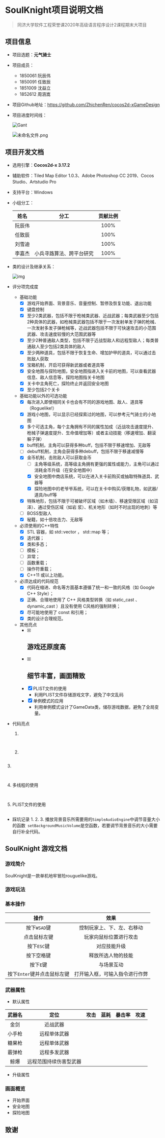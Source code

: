# SoulKnight项目说明文档

> 同济大学软件工程荣誉课2020年高级语言程序设计2课程期末大项目

## 项目信息

- 项目选题：**元气骑士**

- 项目成员：

  - 1850061 阮辰伟
  - 1850091 任致辰
  - 1851009 沈益立
  - 1852612 周涵嵩

- 项目Github地址：https://github.com/ZhichenRen/cocos2d-xGameDesign

- 项目进度时间线：

  ![Gant](http://r.photo.store.qq.com/psb?/V1021wgV0HsjE6/sDZZ2M6dQymreB66Kl4kBmIZm1AZ0Ktp3BeMQrU*B0o!/r/dMMAAAAAAAAA)

  ![未命名文件.png](https://i.loli.net/2019/07/01/5d19d162d561167050.png)

## 项目开发文档

- 选用引擎：**Cocos2d-x 3.17.2**

- 辅助软件：Tiled Map Editor 1.0.3、Adobe Photoshop CC 2019、Cocos Studio、Artstudio Pro

- 支持平台：Windows

- 小组分工：

  |  姓名  |           分工           | 贡献比例 |
  | :----: | :----------------------: | :------: |
  | 阮辰伟 |                          |   100%   |
  | 任致辰 |                          |   100%   |
  | 刘雪迪 |                          |   100%   |
  | 李嘉杰 | 小兵寻路算法、跨平台研究 |   100%   |

- 类的设计及继承关系：

  ![img](http://m.qpic.cn/psb?/V1021wgV0HsjE6/Xju3IHhg632Jyq2TVhj*4TImCSqedtAP1krWUyBfc9E!/b/dLYAAAAAAAAA&bo=.wWAAlMGpQIDCaI!&rf=viewer_4)

- 评分项完成度

  - 基础功能
    - [x] 游戏开始界⾯、背景⾳乐、⾳量控制、暂停及恢复功能、退出功能 
    - [x] 键盘控制 
    - [x] ⾄少2类武器，包括不限于枪械类武器、近战武器；每类武器⾄少包括2种具体的武器，如枪械类武器包括不限于⼀次发射单发⼦弹的枪械、⼀次发射多发⼦弹枪械等，近战武器包括不限于可快速攻击的⼩范围武器、攻击速度较慢的⼤范围武器等 
    - [x] ⾄少2种普通敌⼈类型，包括不限于近战型敌⼈和远程型敌⼈；每类普通敌⼈⾄少包括2类具体的敌⼈
    - [x]  ⾄少两种道具，包括不限于恢复⽣命、增加护甲的道具，可以通过击败敌⼈获取
    - [x] 宝箱机制，开启可获得新武器或者道具等
    - [x] 安全地图与探险地图，安全地图指进⼊关卡前的地图，可以查看武器信息、敌⼈信息等，探险地图指关卡地图
    - [x] 关卡中主角死亡，探险终⽌并返回安全地图
    - [x] ⾄少包括2个关卡
  - 基础功能以外的可选功能
    - [x] 每次进⼊即使相同关卡也会有不同的游戏地图、敌⼈、道具等（Roguelike!）
    - [x] 游戏⼩地图，可以显示已经探索过的地图，可以参考元⽓骑⼠的⼩地图
    - [x] 多个可选主角，每个主⻆拥有不同的属性加成（近战攻击速度提升、枪械⼦弹速度提升、⽣命值增加等）或者主动技能（移速增加、翻滚躲⼦弹）
    - [x] buﬀ机制，主角可以获得多种buﬀ，包括不限于移速增加、⽆敌等
    - [ ] debuﬀ机制，主角会获得多种debuﬀ，包括不限于移速减慢等
    - [x] ⾦币机制，击败敌⼈可以获取⾦币
    	- [ ] 主角等级系统，⾼等级主角拥有更强的属性或能⼒，主⻆可以通过消耗⾦币升级（在安全地图中）
    	- [x] 安全地图中商店系统，可以在进⼊关卡前购买或抽取特殊道具、武器等
    	- [x] 探险地图中的⽼爷爷系统，可以在关卡中购买/获赠礼物，如武器/道具/buﬀ等
    - [x] 特殊地形，包括不限于可被破坏区域（如⽊墙）、移速受限区域（如沼泽）、通过受伤区域（如岩 浆）、机关地形（如时不时出现的地刺）等
    - [ ] BOSS型敌⼈
    - [x] 秘籍，如⼗倍攻击⼒、⽆敌等
  - 必须使用的C++特性
    - [x] STL 容器，如 std::vector ， std::map 等；
    - [x] 迭代器；
    - [x] 类和多态；
    - [ ] 模板；
    - [ ] 异常；
    - [ ] 函数重载；
    - [ ] 操作符重载；
    - [x] C++11 或以上功能。
  - 必须达成的代码规范
  	- [x] 代码在缩进、命名等⽅⾯基本遵循了统⼀和⼀致的⻛格（如 Google C++ Style）；
  	- [x] 正确、合理地使⽤了 C++ ⻛格类型转换（如 static_cast 、 dynamic_cast ）且没有使⽤ C⻛格的强制转换；
  	- [x] 尽可能地使⽤了 const 和引⽤；
  	- [x] 类的设计合理规范。
  - 其他亮点
    - [x] 游戏还原度高
      - 
    - [x] 细节丰富，画面精致
      - 
    - [x] PLIST文件的使用
      - 利用PLIST文件存储游戏文字，避免了中文乱码
    - [x] 单例模式的应用
      - 利用单例模式设计了GameData类，储存游戏数据，避免了全局变量。

- 代码亮点

  1. 

  ```c++
 
  ```
  
  2. 
  
  ```c++
  
  ```
  
3. 
  
```python
  
```

  4. 多线程的使用

  ```c++
   		
  ```

  5. PLIST文件的使用

  ```xml
  
  ```

- 踩坑记录
  1. 
  2. 
  3. 播放背景音乐所需要用的`SimpleAudioEngine`中调节音量大小的函数` setBackgroundMusicVolume`是空函数，若要调节背景音乐的大小需要自行补全代码。

## SoulKnight 游戏文档

### 游戏简介

SoulKnight是一款单机地牢冒险rouguelike游戏。

### 游戏玩法



### 基本操作

|            操作             |              效果              |
| :-------------------------: | :----------------------------: |
|        按下`WSAD`键         |   控制玩家上、下、左、右移动   |
|        点击鼠标左键         |     玩家向鼠标位置进行攻击     |
|         按下`ESC`键         |          对应技能升级          |
|         按下空格键          |       释放所选人物的技能       |
|          按下`E`键          |           与场景互动           |
| 按下`Enter`键并点击鼠标左键 | 打开输入框，可输入指令进行作弊 |

### 武器属性

- 默认属性

| 武器名 |          定位          | 攻击 | 蓝耗 | 暴击率 | 攻速 |
| :----: | :--------------------: | :--: | :--: | :----: | ---- |
|  金剑  |        近战武器        |      |      |        |      |
| 小手枪 |      远程单体武器      |      |      |        |      |
| 糖果枪 |      远程单体武器      |      |      |        |      |
| 霰弹枪 |      远程多发武器      |      |      |        |      |
|  鲸爆  | 远程范围持续伤害型武器 |      |      |        |      |

- 升级属性

### 画面概览

- 开始界面
- 安全地图
- 探险地图

## 致谢

